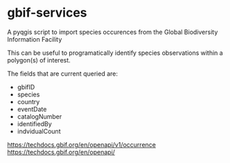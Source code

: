 # gbif-services
A pyqgis script to import species occurences from the Global Biodiversity Information Facility

This can be useful to programatically identify species observations within a polygon(s) of interest.

The fields that are current queried are:
- gbifID
- species
- country
- eventDate
- catalogNumber
- identifiedBy
- indvidualCount

https://techdocs.gbif.org/en/openapi/v1/occurrence
https://techdocs.gbif.org/en/openapi/
